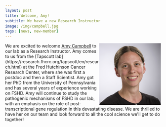 ```yaml
---
layout: post
title: Welcome, Amy!
subtitle: We have a new Research Instructor
image: /img/campbell.jpg
tags: [news, new-member]
---
```

<img align="right" src="/img/campbell.jpg" style="width:200px !important;height:200px !important;" />
We are excited to welcome <a href="/docs/campbell-cv.pdf">Amy Campbell</a> to our lab as a Research Instructor. Amy comes to us from the [Tapscott lab](https://research.fhcrc.org/tapscott/en/research.html) at the Fred Hutchinson Cancer Research Center, where she was first a postdoc and then a Staff Scientist. Amy got her PhD from the University of Pennsylvania and has several years of experience working on FSHD. Amy will continue to study the pathogenic mechanisms of FSHD in our lab, with an emphasis on the role of post-transcriptional gene regulation in this devastating disease. We are thrilled to have her on our team and look forward to all the cool science we'll get to do together! 
<br>
<br>
